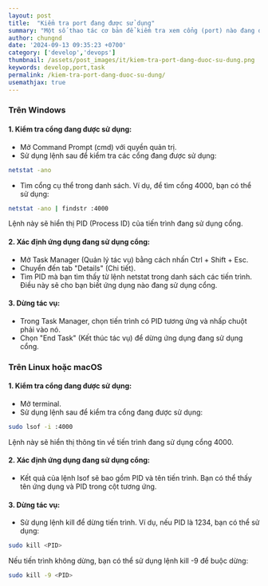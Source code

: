 ```yaml
---
layout: post
title:  "Kiểm tra port đang được sử dụng"
summary: "Một số thao tác cơ bản để kiểm tra xem cổng (port) nào đang được sử dụng, các kết nối đang được thực hiện"
author: chungnd
date: '2024-09-13 09:35:23 +0700'
category: ['develop','devops']
thumbnail: /assets/post_images/it/kiem-tra-port-dang-duoc-su-dung.png
keywords: develop,port,task
permalink: /kiem-tra-port-dang-duoc-su-dung/
usemathjax: true
---
```

### Trên Windows

#### 1. Kiểm tra cổng đang được sử dụng:

* Mở Command Prompt (cmd) với quyền quản trị.
* Sử dụng lệnh sau để kiểm tra các cổng đang được sử dụng:
```bash
netstat -ano
```
* Tìm cổng cụ thể trong danh sách. Ví dụ, để tìm cổng 4000, bạn có thể sử dụng:
```bash
netstat -ano | findstr :4000
```
Lệnh này sẽ hiển thị PID (Process ID) của tiến trình đang sử dụng cổng.

#### 2. Xác định ứng dụng đang sử dụng cổng:

* Mở Task Manager (Quản lý tác vụ) bằng cách nhấn Ctrl + Shift + Esc.
* Chuyển đến tab "Details" (Chi tiết).
* Tìm PID mà bạn tìm thấy từ lệnh netstat trong danh sách các tiến trình. Điều này sẽ cho bạn biết ứng dụng nào đang sử dụng cổng.

#### 3. Dừng tác vụ:

* Trong Task Manager, chọn tiến trình có PID tương ứng và nhấp chuột phải vào nó.
* Chọn "End Task" (Kết thúc tác vụ) để dừng ứng dụng đang sử dụng cổng.

### Trên Linux hoặc macOS
#### 1. Kiểm tra cổng đang được sử dụng:

* Mở terminal.
* Sử dụng lệnh sau để kiểm tra cổng đang được sử dụng:
```bash
sudo lsof -i :4000
```
Lệnh này sẽ hiển thị thông tin về tiến trình đang sử dụng cổng 4000.

#### 2. Xác định ứng dụng đang sử dụng cổng:
* Kết quả của lệnh lsof sẽ bao gồm PID và tên tiến trình. Bạn có thể thấy tên ứng dụng và PID trong cột tương ứng.

#### 3. Dừng tác vụ:

* Sử dụng lệnh kill để dừng tiến trình. Ví dụ, nếu PID là 1234, bạn có thể sử dụng:
```bash
sudo kill <PID>
```
Nếu tiến trình không dừng, bạn có thể sử dụng lệnh kill -9 để buộc dừng:
```bash
sudo kill -9 <PID>
```